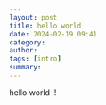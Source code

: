 ```yaml
---
layout: post
title: hello world
date: 2024-02-19 09:41
category: 
author: 
tags: [intro]
summary: 
---
```


hello world !! 